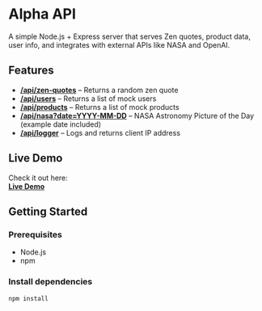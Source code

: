 # Alpha API

A simple Node.js + Express server that serves Zen quotes, product data, user info, and integrates with external APIs like NASA and OpenAI.

## Features

- [**/api/zen-quotes**](https://kf-web-server.onrender.com/api/zen-quotes) – Returns a random zen quote
- [**/api/users**](https://kf-web-server.onrender.com/api/users) – Returns a list of mock users
- [**/api/products**](https://kf-web-server.onrender.com/api/products) – Returns a list of mock products
- [**/api/nasa?date=YYYY-MM-DD**](https://kf-web-server.onrender.com/api/nasa?date=2025-05-18) – NASA Astronomy Picture of the Day (example date included)
- [**/api/logger**](https://kf-web-server.onrender.com/api/logger) – Logs and returns client IP address

## Live Demo

Check it out here:  
[**Live Demo**](https://kf-web-server.onrender.com/)

## Getting Started

### Prerequisites

- Node.js
- npm

### Install dependencies

```bash
npm install
